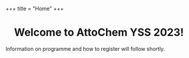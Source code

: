 +++
title = "Home"
+++

<center><h1>Welcome to AttoChem YSS 2023!</h1></center>

Information on programme and how to register will follow shortly.
